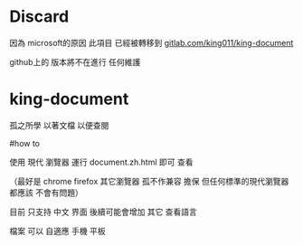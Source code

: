 # Discard
因為 microsoft的原因 此項目 已經被轉移到 [gitlab.com/king011/king-document](https://gitlab.com/king011/king-document)

github上的 版本將不在進行 任何維護


# king-document

孤之所學 以著文檔 以便查閱

#how to

使用 現代 瀏覽器 運行 document.zh.html 即可 查看

（最好是 chrome firefox 其它瀏覽器 孤不作兼容 擔保 但任何標準的現代瀏覽器 都應該 不會有問題）

目前 只支持 中文 界面 後續可能會增加 其它 查看語言

檔案 可以 自適應 手機 平板
